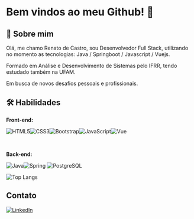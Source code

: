 
# Bem vindos ao meu Github! 👋


## 🚀 Sobre mim

Olá, me chamo Renato de Castro, sou Desenvolvedor Full Stack, utilizando no momento as tecnologias: Java / Springboot / Javascript / Vuejs.

Formado em Análise e Desenvolvimento de Sistemas pelo IFRR, tendo estudado também na UFAM.

Em busca de novos desafios pessoais e profissionais.







## 🛠 Habilidades

**Front-end:** 

![HTML5](https://img.shields.io/badge/HTML5-E34F26?style=for-the-badge&logo=html5&logoColor=white)![CSS3](https://img.shields.io/badge/CSS3-1572B6?style=for-the-badge&logo=css3&ogoColor=white)![Bootstrap](https://img.shields.io/badge/-boostrap-0D1117?style=for-the-badge&logo=bootstrap&labelColor=0D1117)![JavaScript](https://img.shields.io/badge/avaScript-F7DF1E?style=for-the-badge&logo=javascript&logoColor=black)![Vue](https://img.shields.io/badge/vuejs-%2335495e.svg?style=for-the-badge&logo=vuedotjs&logoColor=%234FC08D)


</br>

**Back-end:**

![Java](https://img.shields.io/badge/java-%23ED8B00.svg?style=for-the-badge&logo=openjdk&logoColor=white)![Spring](https://img.shields.io/badge/spring-%236DB33F.svg?style=for-the-badge&logo=spring&logoColor=white)
![PostgreSQL](https://img.shields.io/badge/PostgreSQL-000?style=for-the-badge&logo=postgresql)

![Top Langs](https://github-readme-stats-git-masterrstaa-rickstaa.vercel.app/api/top-langs/?username=blankfile99&layout=compact&bg_color=000&border_color=30A3DC&title_color=E94D5F&text_color=FFF)




## Contato

[![LinkedIn](https://img.shields.io/badge/LinkedIn-0077B5?style=for-the-badge&logo=linkedin&logoColor=white)](https://www.linkedin.com/in/carlosrenato-decastro/)


